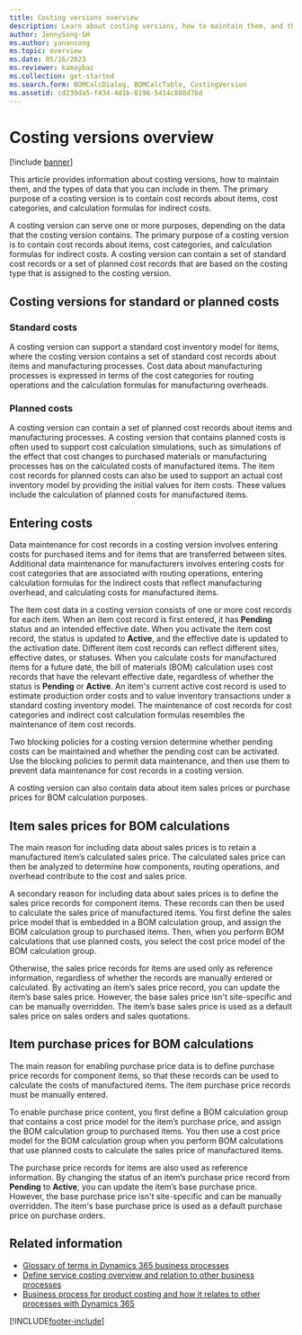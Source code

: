 ```yaml
---
title: Costing versions overview
description: Learn about costing versions, how to maintain them, and the types of data that you can include in them, with an outline on standard or planned costs.
author: JennySong-SH
ms.author: yanansong
ms.topic: overview
ms.date: 05/16/2023
ms.reviewer: kamaybac
ms.collection: get-started
ms.search.form: BOMCalcDialog, BOMCalcTable, CostingVersion
ms.assetid: cd239da5-f434-4d1b-8196-5414c888d76d
---
```


# Costing versions overview

[!include [banner](../includes/banner.md)]

This article provides information about costing versions, how to maintain them, and the types of data that you can include in them. The primary purpose of a costing version is to contain cost records about items, cost categories, and calculation formulas for indirect costs.

A costing version can serve one or more purposes, depending on the data that the costing version contains. The primary purpose of a costing version is to contain cost records about items, cost categories, and calculation formulas for indirect costs. A costing version can contain a set of standard cost records or a set of planned cost records that are based on the costing type that is assigned to the costing version.

## Costing versions for standard or planned costs

### Standard costs

A costing version can support a standard cost inventory model for items, where the costing version contains a set of standard cost records about items and manufacturing processes. Cost data about manufacturing processes is expressed in terms of the cost categories for routing operations and the calculation formulas for manufacturing overheads.

### Planned costs

A costing version can contain a set of planned cost records about items and manufacturing processes. A costing version that contains planned costs is often used to support cost calculation simulations, such as simulations of the effect that cost changes to purchased materials or manufacturing processes has on the calculated costs of manufactured items. The item cost records for planned costs can also be used to support an actual cost inventory model by providing the initial values for item costs. These values include the calculation of planned costs for manufactured items.

## Entering costs

Data maintenance for cost records in a costing version involves entering costs for purchased items and for items that are transferred between sites. Additional data maintenance for manufacturers involves entering costs for cost categories that are associated with routing operations, entering calculation formulas for the indirect costs that reflect manufacturing overhead, and calculating costs for manufactured items.

The item cost data in a costing version consists of one or more cost records for each item. When an item cost record is first entered, it has **Pending** status and an intended effective date. When you activate the item cost record, the status is updated to **Active**, and the effective date is updated to the activation date. Different item cost records can reflect different sites, effective dates, or statuses. When you calculate costs for manufactured items for a future date, the bill of materials (BOM) calculation uses cost records that have the relevant effective date, regardless of whether the status is **Pending** or **Active**. An item's current active cost record is used to estimate production order costs and to value inventory transactions under a standard costing inventory model. The maintenance of cost records for cost categories and indirect cost calculation formulas resembles the maintenance of item cost records.

Two blocking policies for a costing version determine whether pending costs can be maintained and whether the pending cost can be activated. Use the blocking policies to permit data maintenance, and then use them to prevent data maintenance for cost records in a costing version.

A costing version can also contain data about item sales prices or purchase prices for BOM calculation purposes.

## Item sales prices for BOM calculations

The main reason for including data about sales prices is to retain a manufactured item’s calculated sales price. The calculated sales price can then be analyzed to determine how components, routing operations, and overhead contribute to the cost and sales price.

A secondary reason for including data about sales prices is to define the sales price records for component items. These records can then be used to calculate the sales price of manufactured items. You first define the sales price model that is embedded in a BOM calculation group, and assign the BOM calculation group to purchased items. Then, when you perform BOM calculations that use planned costs, you select the cost price model of the BOM calculation group.

Otherwise, the sales price records for items are used only as reference information, regardless of whether the records are manually entered or calculated. By activating an item’s sales price record, you can update the item’s base sales price. However, the base sales price isn't site-specific and can be manually overridden. The item’s base sales price is used as a default sales price on sales orders and sales quotations.

## Item purchase prices for BOM calculations

The main reason for enabling purchase price data is to define purchase price records for component items, so that these records can be used to calculate the costs of manufactured items. The item purchase price records must be manually entered.

To enable purchase price content, you first define a BOM calculation group that contains a cost price model for the item’s purchase price, and assign the BOM calculation group to purchased items. You then use a cost price model for the BOM calculation group when you perform BOM calculations that use planned costs to calculate the sales price of manufactured items.

The purchase price records for items are also used as reference information. By changing the status of an item’s purchase price record from **Pending** to **Active**, you can update the item’s base purchase price. However, the base purchase price isn't site-specific and can be manually overridden. The item's base purchase price is used as a default purchase price on purchase orders.

## Related information

- [Glossary of terms in Dynamics 365 business processes](/dynamics365/guidance/business-processes/glossary#costing-methodology)
- [Define service costing overview and relation to other business processes](/dynamics365/guidance/business-processes/concept-to-market-define-service-costing-overview)
- [Business process for product costing and how it relates to other processes with Dynamics 365](/dynamics365/guidance/business-processes/design-to-retire-define-product-costing-overview)

[!INCLUDE[footer-include](../../includes/footer-banner.md)]